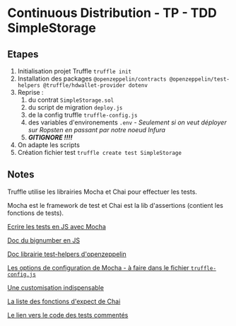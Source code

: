 # Continuous Distribution - TP - TDD SimpleStorage

## Etapes

1. Initialisation projet Truffle `truffle init`
2. Installation des packages `@openzeppelin/contracts @openzeppelin/test-helpers @truffle/hdwallet-provider dotenv`
3. Reprise :
   1. du contrat `SimpleStorage.sol`
   2. du script de migration `deploy.js`
   3. de la config truffle `truffle-config.js`
   4. des variables d'environements `.env` - *Seulement si on veut déployer sur Ropsten en passant par notre noeud Infura*
   5. ***GITIGNORE !!!!***
4. On adapte les scripts
5. Création fichier test `truffle create test SimpleStorage`

## Notes

Truffle utilise les librairies Mocha et Chai pour effectuer les tests.

Mocha est le framework de test et Chai est la lib d'assertions (contient les fonctions de tests).

[Ecrire les tests en JS avec Mocha](https://trufflesuite.com/docs/truffle/testing/writing-tests-in-javascript/)

[Doc du bignumber en JS](https://mikemcl.github.io/bignumber.js/)

[Doc librairie test-helpers d'openzeppelin](https://www.npmjs.com/package/@openzeppelin/test-helpers)

[Les options de configuration de Mocha - à faire dans le fichier `truffle-config.js`](https://mochajs.org/api/mocha)

[Une customisation indispensable](https://mochajs.org/#reporters)

[La liste des fonctions d'expect de Chai](https://www.chaijs.com/api/bdd/)

[Le lien vers le code des tests commentés](./test/simple_storage.js)
